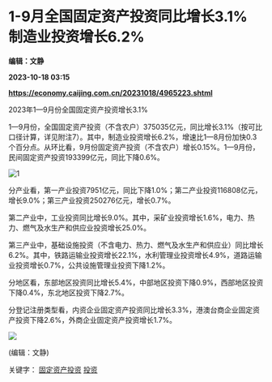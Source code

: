 # 1-9月全国固定资产投资同比增长3.1% 制造业投资增长6.2%
**编辑：文静**

**2023-10-18 03:15**

**https://economy.caijing.com.cn/20231018/4965223.shtml**

2023年1—9月份全国固定资产投资增长3.1%

1—9月份，全国固定资产投资（不含农户）375035亿元，同比增长3.1%（按可比口径计算，详见附注7）。其中，制造业投资增长6.2%，增速比1—8月份加快0.3个百分点。从环比看，9月份固定资产投资（不含农户）增长0.15%。1—9月份，民间固定资产投资193399亿元，同比下降0.6%。

![1](https://img3.caijing.com.cn/2023/1018/1697595139628.png)

分产业看，第一产业投资7951亿元，同比下降1.0%；第二产业投资116808亿元，增长9.0%；第三产业投资250276亿元，增长0.7%。

第二产业中，工业投资同比增长9.0%。其中，采矿业投资增长1.6%，电力、热力、燃气及水生产和供应业投资增长25.0%。

第三产业中，基础设施投资（不含电力、热力、燃气及水生产和供应业）同比增长6.2%。其中，铁路运输业投资增长22.1%，水利管理业投资增长4.9%，道路运输业投资增长0.7%，公共设施管理业投资下降1.2%。

分地区看，东部地区投资同比增长5.4%，中部地区投资下降0.9%，西部地区投资下降0.4%，东北地区投资下降2.7%。

分登记注册类型看，内资企业固定资产投资同比增长3.3%，港澳台商企业固定资产投资下降2.6%，外商企业固定资产投资增长1.7%。

![](https://tx1.cdn.caijing.com.cn/2014-03-27/114048455.jpg)

(编辑：文静)

关键字： [固定资产投资](https://app.caijing.com.cn/tags.php?tag=%E5%9B%BA%E5%AE%9A%E8%B5%84%E4%BA%A7%E6%8A%95%E8%B5%84 "固定资产投资") [投资](https://app.caijing.com.cn/tags.php?tag=%E6%8A%95%E8%B5%84 "投资")